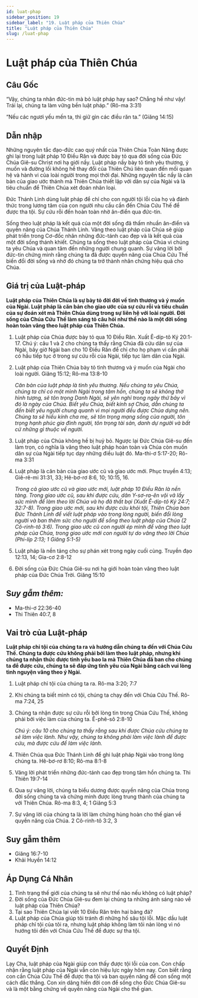 ```yaml
---
id: luat-phap
sidebar_position: 19
sidebar_label: "19. Luật pháp của Thiên Chúa"
title: "Luật pháp của Thiên Chúa"
slug: /luat-phap
---
```


Luật pháp của Thiên Chúa
====

## Câu Gốc

“Vậy, chúng ta nhân đức-tin mà bỏ luật pháp hay sao? Chẳng hề như vậy! Trái lại, chúng ta làm vững bền luật pháp.” (Rô-ma 3:31)

“Nếu các ngươi yếu mến ta, thì giữ gìn các điều răn ta.” (Giăng 14:15)

## Dẫn nhập

Những nguyên tắc đạo-đức cao quý nhất của Thiên Chúa Toàn Năng được ghi lại trong luật pháp 10 Điều Răn và được bày tỏ qua đời sống của Đức Chúa Giê-su Christ nơi hạ giới nầy. Luật pháp nầy bày tỏ tình yêu thương, ý muốn và đường lối không hề thay đổi của Thiên Chú liên quan đến mối quan hệ và hành vi của loài người trong mọi thời đại. Những nguyên tắc nầy là căn bản của giao ước thánh mà Thiên Chúa thiết lập với dân sự của Ngài và là tiêu chuẩn để Thiên Chúa xét đoán nhân loại.

Đức Thánh Linh dùng luật pháp để chỉ cho con người tội lỗi của họ và đánh thức trong lương tâm của con người nhu cầu cần đến Chúa Cứu Thế để được tha tội. Sự cứu rỗi đến hoàn toàn nhờ ân-điển qua đức-tin.

Sống theo luật pháp là kết quả của một đời sống đã thấm nhuần ân-điển và quyền năng của Chúa Thánh Linh. Vâng theo luật pháp của Chúa sẽ giúp phát triển trong Cơ-đốc nhân những đức-tánh cao đẹp và là kết quả của một đời sống thánh khiết. Chúng ta sống theo luật pháp của Chúa vì chúng ta yêu Chúa và quan tâm đến những người chung quanh. Sự vâng lời bởi đức-tin chứng minh rằng chúng ta đã được quyền năng của Chúa Cứu Thế biến đổi đời sống và nhờ đó chúng ta trở thành nhân chứng hiệu quả cho Chúa.

## Giá trị của Luật-pháp

**Luật pháp của Thiên Chúa là sự bày tỏ đời đời về tình thương và ý muốn của Ngài. Luật pháp là căn bản cho giao ước của sự cứu rỗi và tiêu chuẩn của sự đoán xét mà Thiên Chúa dùng trong sự liên hệ với loài người. Đời sống của Chúa Cứu Thế làm sáng tỏ câu hỏi như thế nào là một đời sống hoàn toàn vâng theo luật pháp của Thiên Chúa.**

1. Luật pháp của Chúa được bày tỏ qua 10 Điều Răn. Xuất Ê-díp-tô Ký 20:1-17. Chú ý: câu 1 và 2 cho chúng ta thấy rằng Chúa đã cứu dân sự của Ngài, bây giờ Ngài ban cho 10 Điều Răn để chỉ cho họ phạm vi cần phải có hầu tiếp tục ở trong sự cứu rỗi của Ngài, tiếp tục làm dân của Ngài.
2. Luật pháp của Thiên Chúa bày tỏ tình thương và ý muốn của Ngài cho loài người. Giăng 15:12; Rô-ma 13:8-10

   *Căn bản của luật pháp là tình yêu thương. Nếu chúng ta yêu Chúa, chúng ta chỉ có một mình Ngài trong tâm hồn, chúng ta sẽ không thờ hình tượng, sẽ tôn trọng Danh Ngài, sẽ yên nghỉ trong ngày thứ bảy vì đó là ngày của Chúa. Biết yêu Chúa, biết kính sợ Chúa, dẫn chúng ta đến biết yêu người chung quanh vì mọi người đều được Chúa dựng nên. Chúng ta sẽ hiếu kính cha mẹ, sẽ tôn trọng mạng sống của người, tôn trọng hạnh phúc gia đình người, tôn trọng tài sản, danh dự người và bất cứ những gì thuộc về người.*

3. Luật pháp của Chúa không hề bị huỷ bỏ. Ngược lại Đức Chúa Giê-su đến làm trọn, có nghĩa là vâng theo luật pháp hoàn toàn và Chúa còn muốn dân sự của Ngài tiếp tục dạy những điều luật đó. Ma-thi-ơ 5:17-20; Rô-ma 3:31
4. Luật pháp là căn bản của giao ước cũ và giao ước mới. Phục truyền 4:13; Giê-rê-mi 31:31, 33; Hê-bơ-rơ 8:6, 10; 10:15, 16.

   *Trong cả giao ước cũ và giao ước mới, luật pháp 10 Điều Răn là nền tảng. Trong giao ước cũ, sau khi được cứu, dân Y-sơ-ra-ên vội vã lấy sức mình để làm theo lời Chúa và họ đã thất bại (Xuất Ê-díp-tô Ký 24:7; 32:7-8). Trong giao ước mới, sau khi được cứu khỏi tội, Thiên Chúa ban Đức Thánh Linh để viết luật pháp vào trong lòng người, biến đổi lòng người và ban thêm sức cho người để sống theo luật pháp của Chúa (2 Cô-rinh-tô 3:6). Trong giao ước cũ con người ép mình để vâng theo luật pháp của Chúa, trong giao ước mới con người tự do vâng theo lời Chúa (Phi-líp 2:13; 1 Giăng 5:1-5)*

5. Luật pháp là nền tảng cho sự phán xét trong ngày cuối cùng. Truyền đạo 12:13, 14; Gia-cơ 2:8-12
6. Đời sống của Đức Chúa Giê-su nơi hạ giới hoàn toàn vâng theo luật pháp của Đức Chúa Trời. Giăng 15:10

## S*uy gẫm thêm:*

- Ma-thi-ơ 22:36-40
- Thi Thiên 40:7, 8

## Vai trò của Luật-pháp

**Luật pháp chỉ tội của chúng ta ra và hướng dẫn chúng ta đến với Chúa Cứu Thế. Chúng ta được cứu không phải bởi làm theo luật pháp, nhưng khi chúng ta nhận thức được tình yêu bao la mà Thiên Chúa đã ban cho chúng ta để được cứu, chúng ta sẽ đáp ứng tình yêu của Ngài bằng cách vui lòng tình nguyện vâng theo ý Ngài.**

1. Luật pháp chỉ tội của chúng ta ra. Rô-ma 3:20; 7:7
2. Khi chúng ta biết mình có tội, chúng ta chạy đến với Chúa Cứu Thế. Rô-ma 7:24, 25
3. Chúng ta nhận được sự cứu rỗi bởi lòng tin trong Chúa Cứu Thế, không phải bởi việc làm của chúng ta. Ê-phê-sô 2:8-10

   *Chú ý: câu 10 cho chúng ta thấy rằng sau khi được Chúa cứu chúng ta sẽ làm việc lành. Như vậy, chúng ta không phải làm việc lành để được cứu, mà được cứu để làm việc lành.*

4. Thiên Chúa qua Đức Thánh Linh để ghi luật pháp Ngài vào trong lòng chúng ta. Hê-bơ-rơ 8:10; Rô-ma 8:1-8
5. Vâng lời phát triển những đức-tánh cao đẹp trong tâm hồn chúng ta. Thi Thiên 19:7-14
6. Qua sự vâng lời, chúng ta biểu dương được quyền năng của Chúa trong đời sống chúng ta và chứng minh được lòng trung thành của chúng ta với Thiên Chúa. Rô-ma 8:3, 4; 1 Giăng 5:3
7. Sự vâng lời của chúng ta là lời làm chứng hùng hoàn cho thế gian về quyền năng của Chúa. 2 Cô-rinh-tô 3:2, 3

## Suy gẫm thêm

- Giăng 16:7-10
- Khải Huyền 14:12

## Áp Dụng Cá Nhân

1. Tình trạng thế giới của chúng ta sẽ như thế nào nếu không có luật pháp?
2. Đời sống của Đức Chúa Giê-su đem lại chúng ta những ánh sáng nào về luật pháp của Thiên Chúa?
3. Tại sao Thiên Chúa lại viết 10 Điều Răn trên hai bảng đá?
4. Luật pháp của Chúa giúp tôi tránh đi những hố sâu tội lỗi. Mặc dầu luật pháp chỉ tội của tôi ra, nhưng luật pháp không làm tôi nản lòng vì nó hướng tôi đến với Chúa Cứu Thế để được sự tha tội.

## Quyết Định

Lạy Cha, luật pháp của Ngài giúp con thấy được tội lỗi của con. Con chấp nhận rằng luật pháp của Ngài vẫn còn hiệu lực ngày hôm nay. Con biết rằng con cần Chúa Cứu Thế để được tha tội và ban quyền năng để con sống một cách đắc thắng. Con xin dâng hiến đời con để sống cho Đức Chúa Giê-su và là một bằng chứng về quyền năng của Ngài cho thế gian.

